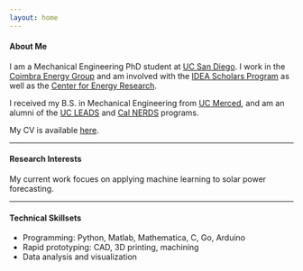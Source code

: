 ```yaml
---
layout: home
---
```


#### About Me
I am a Mechanical Engineering PhD student at [UC San Diego](http://ucsd.edu). I work in the [Coimbra Energy Group](http://coimbra.ucsd.edu/) and am involved with the [IDEA Scholars Program](http://www.jacobsschool.ucsd.edu/student/scholars/) as well as the [Center for Energy Research](http://cer.ucsd.edu/).

I received my B.S. in Mechanical Engineering from [UC Merced](http://www.ucmerced.edu/), and am an alumni of the [UC LEADS](http://ogs-leads.ucsd.edu/) and [Cal NERDS](http://ucberkeleynerds.com) programs.

My CV is available <a markdown="0" href="{{ site.url }}/David_Larson.pdf">here</a>.

---------------------------------------

#### Research Interests
My current work focues on applying machine learning to solar power forecasting.

---------------------------------------

#### Technical Skillsets

* Programming: Python, Matlab, Mathematica, C, Go, Arduino
* Rapid prototyping: CAD, 3D printing, machining
* Data analysis and visualization
